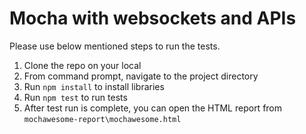 # Mocha with websockets and APIs
Please use below mentioned steps to run the tests.

 1. Clone the repo on your local
 2. From command prompt, navigate to the project directory
 3. Run `npm install` to install libraries 
 4. Run `npm test` to run tests
 5. After test run is complete, you can open the HTML report from `mochawesome-report\mochawesome.html`
 
